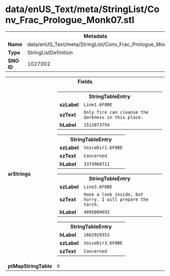 <h1>data/enUS_Text/meta/StringList/Conv_Frac_Prologue_Monk07.stl</h1><table><tr><th colspan="100%">Metadata</th></tr><tr><td><b>Name</b></td><td>data/enUS_Text/meta/StringList/Conv_Frac_Prologue_Monk07.stl</td></tr><tr><td><b>Type</b></td><td>StringListDefinition</td></tr><tr><td><b>SNO ID</b></td><td>1027002</td></tr></table>

<table><tr><th colspan="100%">Fields</th></tr><tr><td><b>arStrings</b></td><td><table><tr><th colspan="100%">StringTableEntry</th></tr><tr><td><b>szLabel</b></td><td><code>Line1.6F0BE</code></td></tr><tr><td><b>szText</b></td><td><code>Only fire can cleanse the darkness in this place.</code></td></tr><tr><td><b>hLabel</b></td><td><code>1512073754</code></td></tr></table>


<table><tr><th colspan="100%">StringTableEntry</th></tr><tr><td><b>szLabel</b></td><td><code>VoiceDir1.6F0BE</code></td></tr><tr><td><b>szText</b></td><td><code>Concerned</code></td></tr><tr><td><b>hLabel</b></td><td><code>3374960711</code></td></tr></table>


<table><tr><th colspan="100%">StringTableEntry</th></tr><tr><td><b>szLabel</b></td><td><code>Line3.6F0BE</code></td></tr><tr><td><b>szText</b></td><td><code>Have a look inside, but hurry. I will prepare the torch.</code></td></tr><tr><td><b>hLabel</b></td><td><code>4095009692</code></td></tr></table>


<table><tr><th colspan="100%">StringTableEntry</th></tr><tr><td><b>hLabel</b></td><td><code>1662929353</code></td></tr><tr><td><b>szLabel</b></td><td><code>VoiceDir3.6F0BE</code></td></tr><tr><td><b>szText</b></td><td><code>Concerned</code></td></tr></table>


</td></tr><tr><td><b>ptMapStringTable</b></td><td><code>0</code></td></tr></table>

